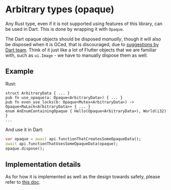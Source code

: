 # Arbitrary types (opaque)

Any Rust type, even if it is not supported using features of this library, can be used in Dart. This is done by wrapping it with `Opaque`.

The Dart opaque objects should be disposed *manually*, though it will also be disposed when it is GCed, that is discouraged, due to [suggestions by Dart team](https://github.com/fzyzcjy/flutter_rust_bridge/issues/775#issuecomment-1274635037). Think of it just like a lot of Flutter objects that we are familiar with, such as `ui.Image` - we have to manually dispose them as well.

## Example

Rust:

```rust,noplayground
struct ArbitraryData { ... }
pub fn use_opaque(a: Opaque<ArbitraryData>) { ... }
pub fn even_use_locks(b: Opaque<Mutex<ArbitraryData>) -> Opaque<RwLock<ArbitraryData>> { ... }
enum AnEnumContainingOpaque { Hello(Opaque<ArbitraryData>), World(i32) }
...
```

And use it in Dart:

```dart
var opaque = await api.functionThatCreatesSomeOpaqueData();
await api.functionThatUsesSomeOpaqueData(opaque);
opaque.dispose();
```

## Implementation details

As for how it is implemented as well as the design towards safety, please refer to [this doc](../contributing/opaque_type_safety.md).